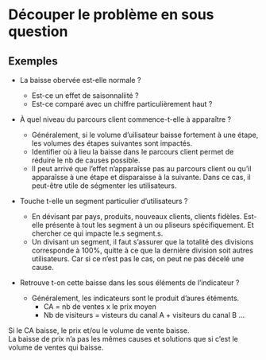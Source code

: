 # Découper le problème en sous question
## Exemples
* La baisse obervée est-elle normale ?  
  * Est-ce un effet de saisonnaliité ?  
  * Est-ce comparé avec un chiffre particulièrement haut ?  
  
* À quel niveau du parcours client commence-t-elle à apparaître ?  
  * Généralement, si le volume d’uilisateur baisse fortement à une étape, les volumes des étapes suivantes sont impactés.  
  * Identifier où à lieu la baisse dans le parcours client permet de réduire le nb de causes possible.  
  * Il peut arrivé que l’effet n’apparaîsse pas au parcours client ou qu’il apparaîsse à une étape et disparaisse à la suivante. Dans ce cas, il peut-être utile de ségmenter les utilisateurs. 

* Touche t-elle un segment particulier d’utilisateurs ?  
  * En dévisant par pays, produits, nouveaux clients, clients fidèles. Est-elle présente à tout les segment à un ou pliseurs spécifiquement. Et chercher ce qui impacte le.s segment.s.  
  * Un divisant un segment, il faut s’assurer que la totalité des divisions corresponde à 100%, quitte à ce que la dernière division soit autres utilisateurs. Car si ce n’est pas le cas, on peut ne pas décelé une cause.
* Retrouve t-on cette baisse dans les sous éléments de l’indicateur ?  
  * Généralement, les indicateurs sont le produit d’aures étéments.  
    * CA = nb de ventes x le prix moyen
    * Nb de visiteurs = visteurs du canal A + visiteurs du canal B …

Si le CA baisse, le prix et/ou le volume de vente baisse.  
La baisse de prix n’a pas les mêmes causes et solutions que si c’est le volume de ventes qui baisse.